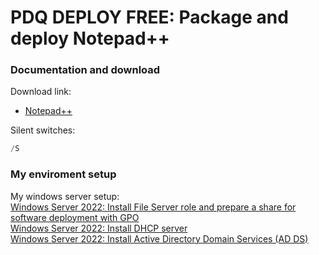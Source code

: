 # PDQ DEPLOY FREE: Package and deploy Notepad++
### Documentation and download
Download link:

* [Notepad++](https://notepad-plus-plus.org/downloads/)

Silent switches:
```powershell
/S
```

### My enviroment setup
My windows server setup: <br />
[Windows Server 2022: Install File Server role and prepare a share for software deployment with GPO](https://youtu.be/jEWSdC2qwyA) <br />
[Windows Server 2022: Install DHCP server](https://youtu.be/8n0MD9stQis) <br />
[Windows Server 2022: Install Active Directory Domain Services (AD DS)](https://youtu.be/1cYewbW3Tl0) <br />